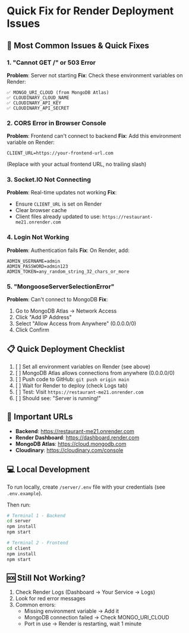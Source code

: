 # Quick Fix for Render Deployment Issues

## 🚨 Most Common Issues & Quick Fixes

### 1. "Cannot GET /" or 503 Error

**Problem**: Server not starting
**Fix**: Check these environment variables on Render:

```
✅ MONGO_URI_CLOUD (from MongoDB Atlas)
✅ CLOUDINARY_CLOUD_NAME
✅ CLOUDINARY_API_KEY
✅ CLOUDINARY_API_SECRET
```

### 2. CORS Error in Browser Console

**Problem**: Frontend can't connect to backend
**Fix**: Add this environment variable on Render:

```
CLIENT_URL=https://your-frontend-url.com
```

(Replace with your actual frontend URL, no trailing slash)

### 3. Socket.IO Not Connecting

**Problem**: Real-time updates not working
**Fix**:

- Ensure `CLIENT_URL` is set on Render
- Clear browser cache
- Client files already updated to use: `https://restaurant-me21.onrender.com`

### 4. Login Not Working

**Problem**: Authentication fails
**Fix**: On Render, add:

```
ADMIN_USERNAME=admin
ADMIN_PASSWORD=admin123
ADMIN_TOKEN=any_random_string_32_chars_or_more
```

### 5. "MongooseServerSelectionError"

**Problem**: Can't connect to MongoDB
**Fix**:

1. Go to MongoDB Atlas → Network Access
2. Click "Add IP Address"
3. Select "Allow Access from Anywhere" (0.0.0.0/0)
4. Click Confirm

## 📋 Quick Deployment Checklist

1. [ ] Set all environment variables on Render (see above)
2. [ ] MongoDB Atlas allows connections from anywhere (0.0.0.0/0)
3. [ ] Push code to GitHub: `git push origin main`
4. [ ] Wait for Render to deploy (check Logs tab)
5. [ ] Test: Visit `https://restaurant-me21.onrender.com`
6. [ ] Should see: "Server is running!"

## 🔗 Important URLs

- **Backend**: https://restaurant-me21.onrender.com
- **Render Dashboard**: https://dashboard.render.com
- **MongoDB Atlas**: https://cloud.mongodb.com
- **Cloudinary**: https://cloudinary.com/console

## 💻 Local Development

To run locally, create `/server/.env` file with your credentials (see `.env.example`).

Then run:

```bash
# Terminal 1 - Backend
cd server
npm install
npm start

# Terminal 2 - Frontend
cd client
npm install
npm start
```

## 🆘 Still Not Working?

1. Check Render Logs (Dashboard → Your Service → Logs)
2. Look for red error messages
3. Common errors:
   - Missing environment variable → Add it
   - MongoDB connection failed → Check MONGO_URI_CLOUD
   - Port in use → Render is restarting, wait 1 minute
